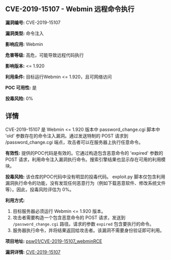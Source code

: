 ## CVE-2019-15107 - Webmin 远程命令执行

**漏洞编号:** CVE-2019-15107

**漏洞类型:** 命令注入

**影响应用:** Webmin

**危害等级:** 高危，可能导致远程代码执行

**影响版本:** <= 1.920

**利用条件:** 目标运行Webmin <= 1.920，且可网络访问

**POC 可用性:** 是

**投毒风险:** 0%

## 详情

CVE-2019-15107 是 Webmin <= 1.920 版本中 password_change.cgi 脚本中 'old' 参数存在的命令注入漏洞。通过发送特制的 POST 请求到 /password_change.cgi 端点，攻击者可以在服务器上执行任意命令。

**有效性:**
提供的POC代码是有效的。它通过构造包含恶意命令的 'expired' 参数的 POST 请求，利用命令注入漏洞执行命令。搜索引擎结果也显示存在可用的利用模块。

**投毒风险:**
该仓库的POC代码中没有明显的投毒代码。 exploit.py 脚本仅包含利用漏洞执行命令的功能，没有发现任何恶意行为（例如下载恶意软件、修改系统文件等）。因此，投毒风险评估为 0%。

**利用方式:**
1.  目标服务器必须运行 Webmin <= 1.920 版本。
2.  攻击者需要构造一个包含恶意命令的 POST 请求，发送到 `/password_change.cgi` 路径。请求的参数 `expired` 包含要执行的命令。
3.  服务器执行命令，并将结果返回给攻击者。该漏洞不需要身份验证即可利用。

**项目地址:** [psw01/CVE-2019-15107_webminRCE](https://github.com/psw01/CVE-2019-15107_webminRCE)

**漏洞详情:** [CVE-2019-15107](https://nvd.nist.gov/vuln/detail/CVE-2019-15107)